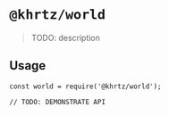 # `@khrtz/world`

> TODO: description

## Usage

```
const world = require('@khrtz/world');

// TODO: DEMONSTRATE API
```
